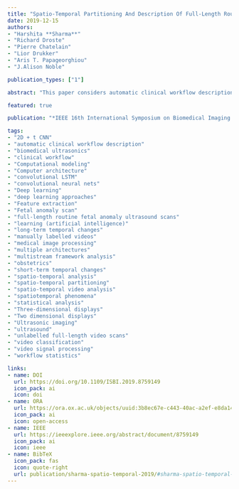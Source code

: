 ```yaml
---
title: "Spatio-Temporal Partitioning And Description Of Full-Length Routine Fetal Anomaly Ultrasound Scans"
date: 2019-12-15
authors: 
- "Harshita **Sharma**"
- "Richard Droste"
- "Pierre Chatelain"
- "Lior Drukker"
- "Aris T. Papageorghiou" 
- "J.Alison Noble"

publication_types: ["1"]

abstract: "This paper considers automatic clinical workflow description of full-length routine fetal anomaly ultrasound scans using deep learning approaches for spatio-temporal video analysis. Multiple architectures consisting of 2D and 2D + t CNN, LSTM, and convolutional LSTM are investigated and compared. The contributions of short-term and long-term temporal changes are studied, and a multi-stream framework analysis is found to achieve the best top-l accuracy =0.77 and top-3 accuracy =0.94. Automated partitioning and characterisation on unlabelled full-length video scans show high correlation (ρ=0.95, p=0.0004) with workflow statistics of manually labelled videos, suggesting practicality of proposed methods."

featured: true

publication: "*IEEE 16th International Symposium on Biomedical Imaging (ISBI 2019)*"

tags:
- "2D + t CNN"
- "automatic clinical workflow description" 
- "biomedical ultrasonics" 
- "clinical workflow" 
- "Computational modeling" 
- "Computer architecture"
- "convolutional LSTM"
- "convolutional neural nets"
- "Deep learning"
- "deep learning approaches"
- "Feature extraction" 
- "Fetal anomaly scan"
- "full-length routine fetal anomaly ultrasound scans"
- "learning (artificial intelligence)" 
- "long-term temporal changes" 
- "manually labelled videos"
- "medical image processing" 
- "multiple architectures" 
- "multistream framework analysis"
- "obstetrics" 
- "short-term temporal changes" 
- "spatio-temporal analysis"
- "spatio-temporal partitioning"
- "spatio-temporal video analysis" 
- "spatiotemporal phenomena" 
- "statistical analysis" 
- "Three-dimensional displays"
- "Two dimensional displays" 
- "Ultrasonic imaging"
- "ultrasound" 
- "unlabelled full-length video scans"
- "video classification"
- "video signal processing"
- "workflow statistics"

links:
- name: DOI
  url: https://doi.org/10.1109/ISBI.2019.8759149
  icon_pack: ai
  icon: doi
- name: ORA
  url: https://ora.ox.ac.uk/objects/uuid:3b8ec67e-c443-40ac-a2ef-e8da14fb5f62
  icon_pack: ai
  icon: open-access
- name: IEEE
  url: https://ieeexplore.ieee.org/abstract/document/8759149
  icon_pack: ai
  icon: ieee
- name: BibTeX
  icon_pack: fas
  icon: quote-right
  url: publication/sharma-spatio-temporal-2019/#sharma-spatio-temporal-2019.bib
---
```



